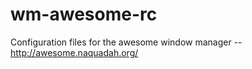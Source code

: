 wm-awesome-rc
=============

Configuration files for the awesome window manager -- http://awesome.naquadah.org/